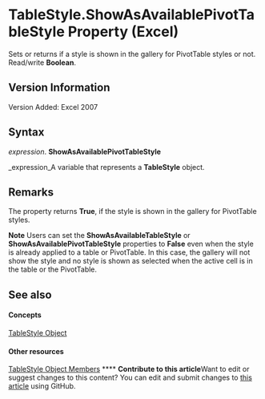 
# TableStyle.ShowAsAvailablePivotTableStyle Property (Excel)

Sets or returns if a style is shown in the gallery for PivotTable styles or not. Read/write  **Boolean**.


## Version Information

Version Added: Excel 2007 


## Syntax

 _expression_. **ShowAsAvailablePivotTableStyle**

 _expression_A variable that represents a  **TableStyle** object.


## Remarks

The property returns  **True**, if the style is shown in the gallery for PivotTable styles.


**Note**  Users can set the  **ShowAsAvailableTableStyle** or **ShowAsAvailablePivotTableStyle** properties to **False** even when the style is already applied to a table or PivotTable. In this case, the gallery will not show the style and no style is shown as selected when the active cell is in the table or the PivotTable.


## See also


#### Concepts


 [TableStyle Object](191a5c2c-ecf4-f88a-1639-be7ee9c369c3.md)
#### Other resources


 [TableStyle Object Members](a9266fdf-6168-bedc-0a17-81ccb43449e5.md)
****   **Contribute to this article**Want to edit or suggest changes to this content? You can edit and submit changes to  [this article](https://github.com/jhershey00/VBA_Excel_Test/OpenXMLCon/articles/c9439773-e9e2-d642-ed80-4b44b7e79130.md) using GitHub.

